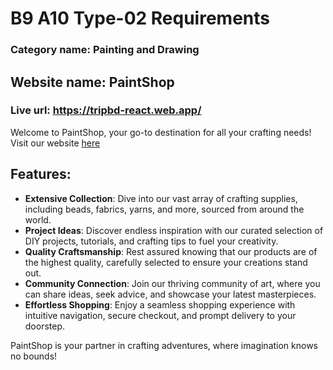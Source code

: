 # B9 A10 Type-02 Requirements

### Category name: Painting and Drawing

## Website name: PaintShop

### Live url: https://tripbd-react.web.app/

Welcome to PaintShop, your go-to destination for all your crafting needs! Visit our website [here](https://tripbd-react.web.app/)

## Features:

- **Extensive Collection**: Dive into our vast array of crafting supplies, including beads, fabrics, yarns, and more, sourced from around the world.
- **Project Ideas**: Discover endless inspiration with our curated selection of DIY projects, tutorials, and crafting tips to fuel your creativity.
- **Quality Craftsmanship**: Rest assured knowing that our products are of the highest quality, carefully selected to ensure your creations stand out.
- **Community Connection**: Join our thriving community of art, where you can share ideas, seek advice, and showcase your latest masterpieces.
- **Effortless Shopping**: Enjoy a seamless shopping experience with intuitive navigation, secure checkout, and prompt delivery to your doorstep.

PaintShop is your partner in crafting adventures, where imagination knows no bounds!
